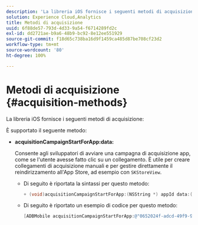 ```yaml
---
description: 'La libreria iOS fornisce i seguenti metodi di acquisizione '
solution: Experience Cloud,Analytics
title: Metodi di acquisizione
uuid: 6f88de57-793d-4d33-9a54-f6714289fd2c
exl-id: dd2721ae-b9a6-48b9-bc92-8e12ee551929
source-git-commit: f18d65c738ba16d9f1459ca485d87be708cf23d2
workflow-type: tm+mt
source-wordcount: '80'
ht-degree: 100%

---
```


# Metodi di acquisizione  {#acquisition-methods}

La libreria iOS fornisce i seguenti metodi di acquisizione:

È supportato il seguente metodo:

* **acquisitionCampaignStartForApp:data:**

   Consente agli sviluppatori di avviare una campagna di acquisizione app, come se l&#39;utente avesse fatto clic su un collegamento. È utile per creare collegamenti di acquisizione manuali e per gestire direttamente il reindirizzamento all&#39;App Store, ad esempio con `SKStoreView`.

   * Di seguito è riportata la sintassi per questo metodo:

      ```objective-c
      + (void)acquisitionCampaignStartForApp:(NSString *) appId data:(NSDictionary *)data; 
      ```

   * Di seguito è riportato un esempio di codice per questo metodo:

      ```objective-c
      [ADBMobile acquisitionCampaignStartForApp:@"0652024f-adcd-49f9-9bd7-2552a4564d2f" data:@{@"custom.key":@"value"}]; 
      ```
